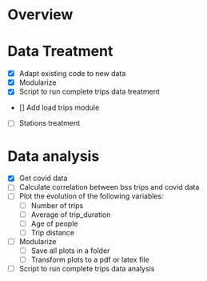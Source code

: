 # Overview

# Data Treatment
- [x] Adapt existing code to new data
- [x] Modularize
- [x] Script to run complete trips data treatment
- [] Add load trips module
- [ ] Stations treatment

# Data analysis

- [x] Get covid data
- [ ] Calculate correlation between bss trips and covid data
- [ ] Plot the evolution of the following variables: 
     - [ ] Number of trips
     - [ ] Average of trip_duration
     - [ ] Age of people
     - [ ] Trip distance
- [ ] Modularize
     - [ ] Save all plots in a folder
     - [ ] Transform plots to a pdf or latex file
- [ ] Script to run complete trips data analysis